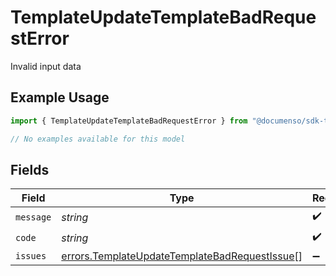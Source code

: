 # TemplateUpdateTemplateBadRequestError

Invalid input data

## Example Usage

```typescript
import { TemplateUpdateTemplateBadRequestError } from "@documenso/sdk-typescript/models/errors";

// No examples available for this model
```

## Fields

| Field                                                                                                          | Type                                                                                                           | Required                                                                                                       | Description                                                                                                    |
| -------------------------------------------------------------------------------------------------------------- | -------------------------------------------------------------------------------------------------------------- | -------------------------------------------------------------------------------------------------------------- | -------------------------------------------------------------------------------------------------------------- |
| `message`                                                                                                      | *string*                                                                                                       | :heavy_check_mark:                                                                                             | N/A                                                                                                            |
| `code`                                                                                                         | *string*                                                                                                       | :heavy_check_mark:                                                                                             | N/A                                                                                                            |
| `issues`                                                                                                       | [errors.TemplateUpdateTemplateBadRequestIssue](../../models/errors/templateupdatetemplatebadrequestissue.md)[] | :heavy_minus_sign:                                                                                             | N/A                                                                                                            |